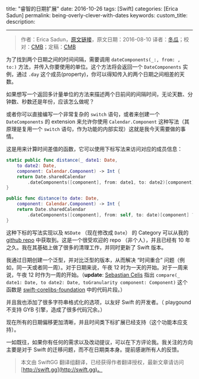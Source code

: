 title: "睿智的日期扩展"
date: 2016-10-26
tags: [Swift]
categories: [Erica Sadun]
permalink: being-overly-clever-with-dates
keywords: 
custom_title: 
description: 

---
> 作者：Erica Sadun，[原文链接](http://ericasadun.com/2016/08/10/being-overly-clever-with-dates/)，原文日期：2016-08-10
> 译者：[冬瓜](http://www.desgard.com/)；校对：[CMB](https://github.com/chenmingbiao)；定稿：[CMB](https://github.com/chenmingbiao)
  







<!--此处开始正文-->

为了找到两个日期之间的时间间隔，需要调用 `dateComponents(_:, from: , to:)` 方法，并传入你要使用的单位。这个方法将会返回一个 `DateComponents` 实例，通过 `.day` 这个成员(property)，你可以得知传入的两个日期之间相差的天数。

如果想写一个返回多计量单位的方法来描述两个日前间的间隔时间，无论天数、分钟数、秒数还是年份，应该怎么做呢？

<!--more-->

或者你可以直接编写一个非常复杂的 `switch` 语句，或者来创建一个 `DateComponents` 的 extension 来允许你使用 `Calendar.Component` 这种写法（其原理是复用一个 `switch` 语句，作为功能的内部实现）这就是我今天需要做的事情。

这是用来计算时间差值的函数，它可以使用下标写法来访问对应的成员信息：

```swift
static public func distance(_ date1: Date, 
    to date2: Date, 
    component: Calendar.Component) -> Int {
    return Date.sharedCalendar
        .dateComponents([component], from: date1, to: date2)[component] ?? 0
}

public func distance(to date: Date, 
    component: Calendar.Component) -> Int {
    return Date.sharedCalendar
        .dateComponents([component], from: self, to: date)[component] ?? 0
}
```

这种下标的写法实现以及 `NSDate` （现在修改成 `Date`） 的 Category 可以从我的 [github repo](https://github.com/erica/NSDate-Extensions) 中获取到。这是一个很受欢迎的 repo （非个人），并且已经有 10 年之久。我在其基础上做了很多的清理工作，并同时更新了 Swift 版本。

我通过日期创建一个泛型，并对比泛型的版本，从而解决 “时间重合” 问题（例如，同一天或者同一周）。对于日期来说，午夜 12 时为一天的开始。对于一周来说，午夜 12 时作为一周的开始。（**update**: [Sebastian Celis](http://sebastiancelis.com/) 指出 `compare(_ date1: Date, to date2: Date, toGranularity component: Component)` 这个函数是 [swift-corelibs-foundation](https://github.com/apple/swift-corelibs-foundation/blob/master/Foundation/Calendar.swift) 中的代码片段。）

并且我也添加了很多字符串格式化的选项，以友好 Swift 的开发者。（ playgound 不支持 GYB 引擎，造成了很多代码冗余。）

现在所有的日期偏移更加清晰，并且时间类下标扩展已经支持（这个功能本应支持）。

一如既往，如果你有任何的需求以及改动提议，可以在下方评论我。我关注的方向主要是对于 Swift 的迁移问题，而不在日期类本身。提前感谢所有人的反馈。
> 本文由 SwiftGG 翻译组翻译，已经获得作者翻译授权，最新文章请访问 [http://swift.gg](http://swift.gg)。